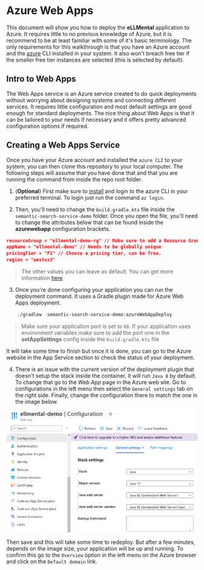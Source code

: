 # Azure Web Apps

This document will show you how to deploy the __eLLMental__ application to Azure. It requires little to no previous knowledge of Azure, but it is recommend to be at least familiar with some of it's basic terminology. The only requirements for this walkthrough is that you have an Azure account and the [azure](https://learn.microsoft.com/en-us/cli/azure/install-azure-cli) CLI installed in your system. It also won't breach free tier if the smaller free tier instances are selected (this is selected by default).



## Intro to Web Apps

The Web Apps service is an Azure service created to do quick deployments without worrying about designing systems and connecting different services. It requires little configuration and most default settings are good enough for standard deployments. The nice thing about Web Apps is that it can be tailored to your needs if necessary and it offers pretty advanced configuration options if required.


## Creating a Web Apps Service

Once you have your Azure account and installed the `azure CLI` to your system, you can then clone this repository to your local computer. The following steps will assume that you have done that and that you are running the command from inside the repo root folder.

1. (__Optional__) First make sure to [install](https://learn.microsoft.com/en-us/cli/azure/install-azure-cli) and login to the azure CLI in your preferred terminal. To login just run the command `az login`.


2. Then, you'll need to change the `build.gradle.kts` file inside the `semantic-search-service-demo` folder. Once you open the file, you'll need to change the attributes below that can be found inside the __azurewebapp__ configuration brackets.


```JSON
resourceGroup = "ellmental-demo-rg" // Make sure to add a Resource Group that exists
appName = "ellmental-demo" // Needs to be globally unique
pricingTier = "F1" // Choose a pricing tier, can be free.
region = "westus3"
```
> The other values you can leave as default. You can get more information [here](https://github.com/microsoft/azure-gradle-plugins/wiki/Webapp-Configuration)

3. Once you're done configuring your application you can run the deployment command. It uses a Gradle plugin made for Azure Web Apps deployment. 

```sh
    ./gradlew  semantic-search-service-demo:azureWebAppDeploy
```
> Make sure your application port is set to `80`. If your application uses environment variables make sure to add the port one in the __setAppSettings__ config inside the `build.gradle.kts` file

It will take some time to finish but once it is done, you can go to the Azure website in the App Service section to check the status of your deployment.

4. There is an issue with the current version of the deployment plugin that doesn't setup the stack inside the container, it will run `Java 8` by default. To change that go to the _Web App_ page in the Azure web site. Go to configurations in the left menu then select the `General settings` tab on the right side. Finally, change the configuration there to match the one in the image below.

![configuration-stack-image](./media/azure-web-app-stack-config.png)

Then save and this will take some time to redeploy. But after a few minutes, depends on the image size, your application will be up and running. To confirm this go to the `Overview` option in the left menu on the Azure browser and click on the `Default domain` link.